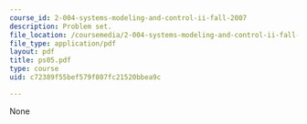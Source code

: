 ```yaml
---
course_id: 2-004-systems-modeling-and-control-ii-fall-2007
description: Problem set.
file_location: /coursemedia/2-004-systems-modeling-and-control-ii-fall-2007/c72389f55bef579f807fc21520bbea9c_ps05.pdf
file_type: application/pdf
layout: pdf
title: ps05.pdf
type: course
uid: c72389f55bef579f807fc21520bbea9c

---
```

None
